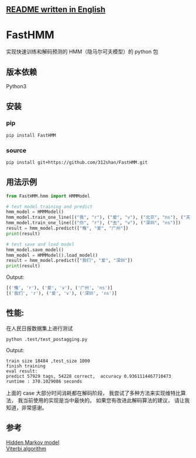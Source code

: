 [README written in English](README.en.md)
------------------------------

# FastHMM

实现快速训练和解码预测的 HMM（隐马尔可夫模型）的 python 包

## 版本依赖
Python3

## 安装
### pip
```bash
pip install FastHMM
```

### source
```bash
pip install git+https://github.com/312shan/FastHMM.git
```

## 用法示例
```python
from FastHMM.hmm import HMMModel

# test model training and predict
hmm_model = HMMModel()
hmm_model.train_one_line([("我", "r"), ("爱", "v"), ("北京", "ns"), ("天安门", "ns")])
hmm_model.train_one_line([("你", "r"), ("去", "v"), ("深圳", "ns")])
result = hmm_model.predict(["俺", "爱", "广州"])
print(result)

# test save and load model
hmm_model.save_model()
hmm_model = HMMModel().load_model()
result = hmm_model.predict(["我们", "爱", "深圳"])
print(result)
```

Output:
```python
[('俺', 'r'), ('爱', 'v'), ('广州', 'ns')]
[('我们', 'r'), ('爱', 'v'), ('深圳', 'ns')]
```

## 性能:
在人民日报数据集上进行测试
```
python .test/test_postagging.py
```
Output:
```text
train size 18484 ,test_size 1000
finish training
eval result: 
predict 57929 tags, 54228 correct,  accuracy 0.9361114467710473
runtime : 370.1029086 seconds
```
上面的 case 大部分时间消耗都在解码阶段，
我尝试了多种方法来实现维特比算法，
我当前使用的实现是当中最快的。
如果您有改进此解码算法的建议，
请让我知道，非常感谢。

## 参考
[Hidden Markov model](https://en.wikipedia.org/wiki/Hidden_Markov_model)  
[Viterbi algorithm](https://en.wikipedia.org/wiki/Viterbi_algorithm)